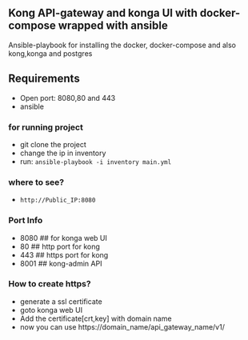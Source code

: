 ## Kong API-gateway and konga UI with docker-compose wrapped with ansible
Ansible-playbook for installing the docker, docker-compose and also kong,konga and postgres

## Requirements
  - Open port: 8080,80 and 443
  - ansible 

### for running project
  - git clone the project
  - change the ip in inventory
  - run: `ansible-playbook -i inventory main.yml`
### where to see?
  - `http://Public_IP:8080`
### Port Info
  - 8080 ## for konga web UI
  - 80 ## http port for kong
  - 443 ## https port for kong
  - 8001 ## kong-admin API
### How to create https?
  - generate a ssl certificate
  - goto konga web UI
  - Add the certificate[crt,key] with domain name 
  - now you can use https://domain_name/api_gateway_name/v1/
